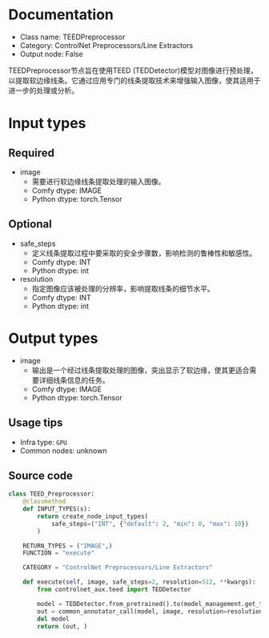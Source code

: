 
# Documentation
- Class name: TEEDPreprocessor
- Category: ControlNet Preprocessors/Line Extractors
- Output node: False

TEEDPreprocessor节点旨在使用TEED (TEDDetector)模型对图像进行预处理，以提取软边缘线条。它通过应用专门的线条提取技术来增强输入图像，使其适用于进一步的处理或分析。

# Input types
## Required
- image
    - 需要进行软边缘线条提取处理的输入图像。
    - Comfy dtype: IMAGE
    - Python dtype: torch.Tensor

## Optional
- safe_steps
    - 定义线条提取过程中要采取的安全步骤数，影响检测的鲁棒性和敏感性。
    - Comfy dtype: INT
    - Python dtype: int
- resolution
    - 指定图像应该被处理的分辨率，影响提取线条的细节水平。
    - Comfy dtype: INT
    - Python dtype: int

# Output types
- image
    - 输出是一个经过线条提取处理的图像，突出显示了软边缘，使其更适合需要详细线条信息的任务。
    - Comfy dtype: IMAGE
    - Python dtype: torch.Tensor


## Usage tips
- Infra type: `GPU`
- Common nodes: unknown


## Source code
```python
class TEED_Preprocessor:
    @classmethod
    def INPUT_TYPES(s):
        return create_node_input_types(
            safe_steps=("INT", {"default": 2, "min": 0, "max": 10})
        )

    RETURN_TYPES = ("IMAGE",)
    FUNCTION = "execute"

    CATEGORY = "ControlNet Preprocessors/Line Extractors"

    def execute(self, image, safe_steps=2, resolution=512, **kwargs):
        from controlnet_aux.teed import TEDDetector

        model = TEDDetector.from_pretrained().to(model_management.get_torch_device())
        out = common_annotator_call(model, image, resolution=resolution, safe_steps=safe_steps)
        del model
        return (out, )

```
